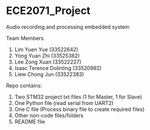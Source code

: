 # ECE2071_Project
Audio recording and processing embedded system

Team Members
1) Lim Yuen Yue (33522642) 
2) Yong Yuan Zhi (33525382) 
3) Lee Zong Xuan (33522227)
4) Isaac Terence Dolinting (33520992)
5) Liew Chong Jun (33522383)

Repo contains:
1) Two STM32 project txt files (1 for Master, 1 for Slave)
2) One Python file (read serial from UART2)
3) One C file (Process binary file to create required files)
4) Other non-code files/folders
5) README file


